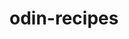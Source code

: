 # odin-recipes
<!-- In this project, I will build a basic recipe website that consits of a main index page containing links to a few recipes -->